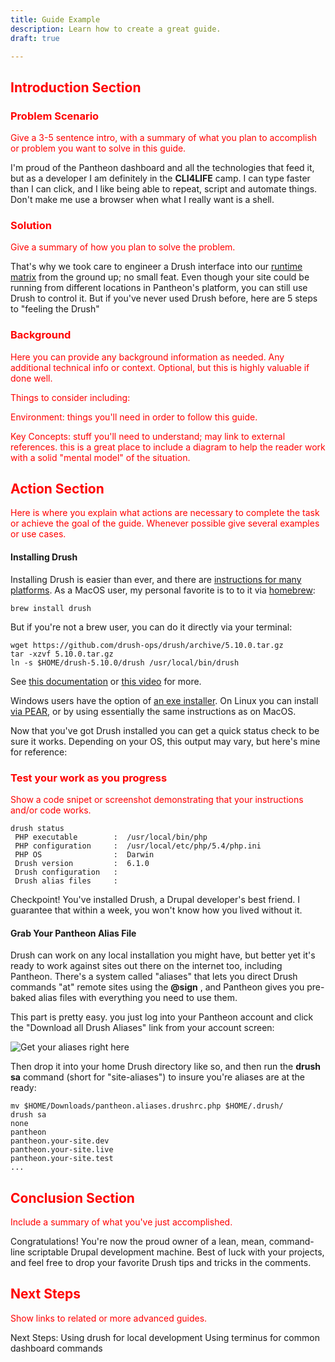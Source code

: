 ```yaml
---
title: Guide Example
description: Learn how to create a great guide.
draft: true

---
```


## <span style="color: red">Introduction Section</span>

### <span style="color: red">Problem Scenario</span>
<span style="color: red">Give a 3-5 sentence intro, with a summary of what you plan to accomplish or problem you want to solve in this guide.</span>
 
I'm proud of the Pantheon dashboard and all the technologies that feed it, but as a developer I am definitely in the **CLI4LIFE** camp. I can type faster than I can click, and I like being able to repeat, script and automate things. Don't make me use a browser when what I really want is a shell.

### <span style="color: red">Solution</span>

<span style="color: red">Give a summary of how you plan to solve the problem.</span>

That's why we took care to engineer a Drush interface into our [runtime matrix](https://www.getpantheon.com/blog/why-we-built-pantheon-containers-instead-virtual-machines) from the ground up; no small feat. Even though your site could be running from different locations in Pantheon's platform, you can still use Drush to control it. But if you've never used Drush before, here are 5 steps to "feeling the Drush"

### <span style="color: red">Background</span>
<span style="color: red">Here you can provide any background information as needed. Any additional technical info or context. Optional, but this is highly valuable if done well.

<span style="color: red">Things to consider including:

<span style="color: red">Environment: things you'll need in order to follow this guide.

<span style="color: red">Key Concepts: stuff you'll need to understand; may link to external references. this is a great place to include a diagram to help the reader work with a solid "mental model" of the situation.</span>

## <span style="color: red">Action Section</span>

<span style="color: red">Here is where you explain what actions are necessary to complete the task or achieve the goal of the guide. Whenever possible give several examples or use cases.</span>

#### Installing Drush

Installing Drush is easier than ever, and there are [instructions for many platforms](https://drupal.org/node/1791676). As a MacOS user, my personal favorite is to to it via [homebrew](https://drupal.org/node/954766):

```
brew install drush
```

But if you're not a brew user, you can do it directly via your terminal:

```
wget https://github.com/drush-ops/drush/archive/5.10.0.tar.gz
tar -xzvf 5.10.0.tar.gz
ln -s $HOME/drush-5.10.0/drush /usr/local/bin/drush
```

See [this documentation](https://drupal.org/node/1674222) or [this video](http://youtu.be/TCg02d4am_Q) for more.

Windows users have the option of [an exe installer](http://drush.ws/drush_windows_installer). On Linux you can install [via PEAR](https://drupal.org/node/2132447), or by using essentially the same instructions as on MacOS.

Now that you've got Drush installed you can get a quick status check to be sure it works. Depending on your OS, this output may vary, but here's mine for reference:

### <span style="color: red">Test your work as you progress</span>
<span style="color: red">Show a code snipet or screenshot demonstrating that your instructions and/or code works.</span>
```
drush status
 PHP executable        :  /usr/local/bin/php
 PHP configuration     :  /usr/local/etc/php/5.4/php.ini
 PHP OS                :  Darwin
 Drush version         :  6.1.0
 Drush configuration   :
 Drush alias files     :
```

Checkpoint! You've installed Drush, a Drupal developer's best friend. I guarantee that within a week, you won't know how you lived without it.

#### Grab Your Pantheon Alias File

Drush can work on any local installation you might have, but better yet it's ready to work against sites out there on the internet too, including Pantheon. There's a system called "aliases" that lets you direct Drush commands "at" remote sites using the **@sign**
, and Pantheon gives you pre-baked alias files with everything you need to use them.

This part is pretty easy. you just log into your Pantheon account and click the "Download all Drush Aliases" link from your account screen:

![Get your aliases right here](https://www.getpantheon.com/sites/default/files/aliases.jpg)


Then drop it into your home Drush directory like so, and then run the **drush sa** command (short for "site-aliases") to insure you're aliases are at the ready:

```
mv $HOME/Downloads/pantheon.aliases.drushrc.php $HOME/.drush/
drush sa
none
pantheon
pantheon.your-site.dev
pantheon.your-site.live
pantheon.your-site.test
...
```


## <span style="color: red"> Conclusion Section</span>

<span style="color: red">Include a summary of what you've just accomplished.</span>

Congratulations! You're now the proud owner of a lean, mean, command-line scriptable Drupal development machine. Best of luck with your projects, and feel free to drop your favorite Drush tips and tricks in the comments.

## <span style="color: red"> Next Steps</span>

<span style="color: red">Show links to related or more advanced guides.</span>

Next Steps: Using drush for local development
Using terminus for common dashboard commands
